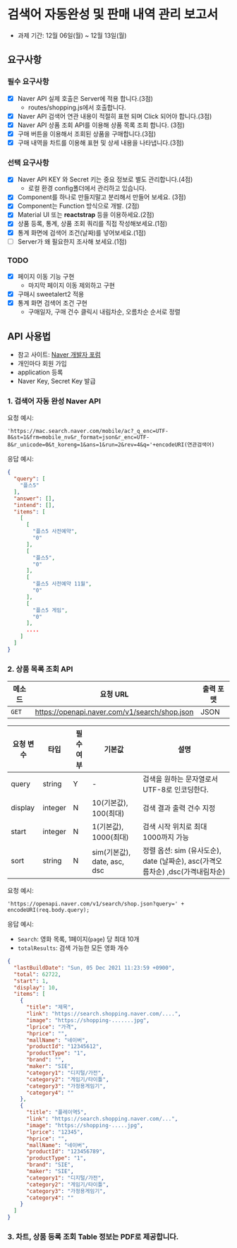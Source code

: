 # 검색어 자동완성 및 판매 내역 관리 보고서

- 과제 기간: 12월 06일(월) ~ 12월 13일(월)

## 요구사항

### 필수 요구사항

- [x] Naver API 실제 호출은 Server에 적용 합니다.(3점)
  - routes/shopping.js에서 호출합니다.
- [x] Naver API 검색어 연관 내용이 적절히 표현 되며 Click 되어야 합니다.(3점)
- [x] Naver API 상품 조회 API를 이용해 상품 목록 조회 합니다. (3점)
- [x] 구매 버튼을 이용해서 조회된 상품을 구매합니다.(3점)
- [x] 구매 내역을 차트를 이용해 표현 및 상세 내용을 나타냅니다.(3점)

### 선택 요구사항

- [x] Naver API KEY 와 Secret 키는 중요 정보로 별도 관리합니다.(4점)
  - 로컬 환경 config폴더에서 관리하고 있습니다.
- [x] Component를 하나로 만들지말고 분리해서 만들어 보세요. (3점)
- [x] Component는 Function 방식으로 개발. (2점)
- [x] Material UI 또는 **reactstrap** 등을 이용하세요.(2점)
- [x] 상품 등록, 통계, 상품 조회 쿼리를 직접 작성해보세요.(1점)
- [x] 통계 화면에 검색어 조건(날짜)를 넣어보세요.(1점)
- [ ] Server가 왜 필요한지 조사해 보세요.(1점)

### TODO

- [x] 페이지 이동 기능 구현
  - 마지막 페이지 이동 제외하고 구현
- [x] 구매시 sweetalert2 적용
- [x] 통계 화면 검색어 조건 구현
  - 구매일자, 구매 건수 클릭시 내림차순, 오름차순 순서로 정렬

## API 사용법

- 참고 사이트: [Naver 개발자 포럼](https://developers.naver.com/main/)
- 개인마다 회원 가입
- application 등록
- Naver Key, Secret Key 발급

### 1. 검색어 자동 완성 Naver API

요청 예시:

```url
'https://mac.search.naver.com/mobile/ac?_q_enc=UTF-8&st=1&frm=mobile_nv&r_format=json&r_enc=UTF-8&r_unicode=0&t_koreng=1&ans=1&run=2&rev=4&q='+encodeURI(연관검색어)
```

응답 예시:

```json
{
  "query": [
    "플스5"
  ],
  "answer": [],
  "intend": [],
  "items": [
    [
      [
        "플스5 사전예약",
        "0"
      ],
      [
        "플스5",
        "0"
      ],
      [
        "플스5 사전예약 11월",
        "0"
      ],
      [
        "플스5 게임",
        "0"
      ],
      ....
    ]
  ]
}
```

### 2. 상품 목록 조회 API

| 메소드 | 요청 URL                                      | 출력 포맷 |
| ------ | --------------------------------------------- | --------- |
| `GET`  | https://openapi.naver.com/v1/search/shop.json | JSON      |

| 요청 변수 | 타입    | 필수여부 | 기본값                      | 설명                                                                           |
| --------- | ------- | -------- | --------------------------- | ------------------------------------------------------------------------------ |
| query     | string  | Y        | -                           | 검색을 원하는 문자열로서 UTF-8로 인코딩한다.                                   |
| display   | integer | N        | 10(기본값), 100(최대)       | 검색 결과 출력 건수 지정                                                       |
| start     | integer | N        | 1(기본값), 1000(최대)       | 검색 시작 위치로 최대 1000까지 가능                                            |
| sort      | string  | N        | sim(기본값), date, asc, dsc | 정렬 옵션: sim (유사도순), date (날짜순), asc(가격오름차순) ,dsc(가격내림차순) |

요청 예시:

```url
'https://openapi.naver.com/v1/search/shop.json?query=' + encodeURI(req.body.query);
```

응답 예시:

- `Search`: 영화 목록, 1페이지(`page`) 당 최대 10개
- `totalResults`: 검색 가능한 모든 영화 개수

```json
{
  "lastBuildDate": "Sun, 05 Dec 2021 11:23:59 +0900",
  "total": 62722,
  "start": 1,
  "display": 10,
  "items": [
    {
      "title": "제목",
      "link": "https://search.shopping.naver.com/....",
      "image": "https://shopping-.......jpg",
      "lprice": "가격",
      "hprice": "",
      "mallName": "네이버",
      "productId": "12345612",
      "productType": "1",
      "brand": "",
      "maker": "SIE",
      "category1": "디지털/가전",
      "category2": "게임기/타이틀",
      "category3": "가정용게임기",
      "category4": ""
    },
    {
      "title": "플레이역5",
      "link": "https://search.shopping.naver.com/...",
      "image": "https://shopping-.....jpg",
      "lprice": "12345",
      "hprice": "",
      "mallName": "네이버",
      "productId": "123456789",
      "productType": "1",
      "brand": "SIE",
      "maker": "SIE",
      "category1": "디지털/가전",
      "category2": "게임기/타이틀",
      "category3": "가정용게임기",
      "category4": ""
    }
  ]
}
```

### 3. 차트, 상품 등록 조회 Table 정보는 PDF로 제공합니다.
